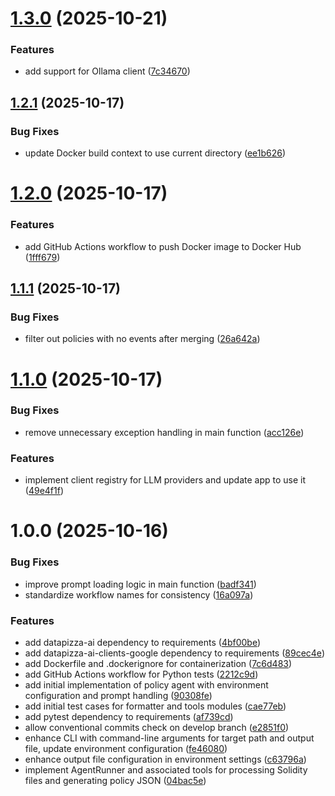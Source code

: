 # [1.3.0](https://github.com/merendamattia/crosschain-policy-agent/compare/v1.2.1...v1.3.0) (2025-10-21)


### Features

* add support for Ollama client ([7c34670](https://github.com/merendamattia/crosschain-policy-agent/commit/7c34670c173e19f718df73a2a28ced41b181f35d))

## [1.2.1](https://github.com/merendamattia/crosschain-policy-agent/compare/v1.2.0...v1.2.1) (2025-10-17)


### Bug Fixes

* update Docker build context to use current directory ([ee1b626](https://github.com/merendamattia/crosschain-policy-agent/commit/ee1b626e7a6137146322a28d7f444e994854df8e))

# [1.2.0](https://github.com/merendamattia/crosschain-policy-agent/compare/v1.1.1...v1.2.0) (2025-10-17)


### Features

* add GitHub Actions workflow to push Docker image to Docker Hub ([1fff679](https://github.com/merendamattia/crosschain-policy-agent/commit/1fff679caaf4e1e23061bde4ac78b08fa44066b3))

## [1.1.1](https://github.com/merendamattia/crosschain-policy-agent/compare/v1.1.0...v1.1.1) (2025-10-17)


### Bug Fixes

* filter out policies with no events after merging ([26a642a](https://github.com/merendamattia/crosschain-policy-agent/commit/26a642af7f3af70566cf5d47cb937b2f6c056236))

# [1.1.0](https://github.com/merendamattia/crosschain-policy-agent/compare/v1.0.0...v1.1.0) (2025-10-17)


### Bug Fixes

* remove unnecessary exception handling in main function ([acc126e](https://github.com/merendamattia/crosschain-policy-agent/commit/acc126e96657e5f407de578c8d3ff42e82078ec1))


### Features

* implement client registry for LLM providers and update app to use it ([49e4f1f](https://github.com/merendamattia/crosschain-policy-agent/commit/49e4f1fc440615593fc025e8d27f14243ac19d43))

# 1.0.0 (2025-10-16)


### Bug Fixes

* improve prompt loading logic in main function ([badf341](https://github.com/merendamattia/crosschain-policy-agent/commit/badf3415d00701d3bc6f6c3186a2acc0480fc78d))
* standardize workflow names for consistency ([16a097a](https://github.com/merendamattia/crosschain-policy-agent/commit/16a097a2c077c353aafec54c94b72aea2ddbc487))


### Features

* add datapizza-ai dependency to requirements ([4bf00be](https://github.com/merendamattia/crosschain-policy-agent/commit/4bf00be4d7e3c77b6731988644a145146dbc3c63))
* add datapizza-ai-clients-google dependency to requirements ([89cec4e](https://github.com/merendamattia/crosschain-policy-agent/commit/89cec4e704416706d0baf4d82aa6031d8c313b7d))
* add Dockerfile and .dockerignore for containerization ([7c6d483](https://github.com/merendamattia/crosschain-policy-agent/commit/7c6d483a37ec9566f1f945cc675f5d0857aa316b))
* add GitHub Actions workflow for Python tests ([2212c9d](https://github.com/merendamattia/crosschain-policy-agent/commit/2212c9d841a19ed2a669142b7a871dd7398b88fb))
* add initial implementation of policy agent with environment configuration and prompt handling ([90308fe](https://github.com/merendamattia/crosschain-policy-agent/commit/90308fe85c395101cb7579fa642958b70eb6fcd0))
* add initial test cases for formatter and tools modules ([cae77eb](https://github.com/merendamattia/crosschain-policy-agent/commit/cae77eb6c374b1c03327afed87e754c561989374))
* add pytest dependency to requirements ([af739cd](https://github.com/merendamattia/crosschain-policy-agent/commit/af739cdc819de0e17480570ce7c598bc3121870c))
* allow conventional commits check on develop branch ([e2851f0](https://github.com/merendamattia/crosschain-policy-agent/commit/e2851f0b0a67abec798e159983090bda4017f542))
* enhance CLI with command-line arguments for target path and output file, update environment configuration ([fe46080](https://github.com/merendamattia/crosschain-policy-agent/commit/fe46080ad0444ad3afa5650a909e9e6590651d33))
* enhance output file configuration in environment settings ([c63796a](https://github.com/merendamattia/crosschain-policy-agent/commit/c63796ae1e1e6ae758d39902f5e7f20a48d8d0de))
* implement AgentRunner and associated tools for processing Solidity files and generating policy JSON ([04bac5e](https://github.com/merendamattia/crosschain-policy-agent/commit/04bac5ee59e11d16d7e92400530787dfe546c71a))

